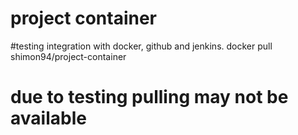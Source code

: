# project container
 
#testing integration with docker, github and jenkins.
docker pull shimon94/project-container
# due to testing pulling may not be available
